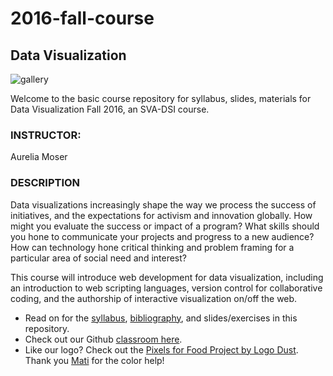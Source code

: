 # 2016-fall-course
## Data Visualization

![gallery](http://i.imgur.com/JgTstrz.png)

Welcome to the basic course repository for syllabus, slides, materials for Data Visualization Fall 2016, an SVA-DSI course.


### INSTRUCTOR:
Aurelia Moser

### DESCRIPTION

Data visualizations increasingly shape the way we process the success of initiatives, and the expectations for activism and innovation globally. How might you evaluate the success or impact of a program? What skills should you hone to communicate your projects and progress to a new audience? How can technology hone critical thinking and problem framing for a particular area of social need and interest? 

This course will introduce web development for data visualization, including an introduction to web scripting languages, version control for collaborative coding, and the authorship of interactive visualization on/off the web.

* Read on for the [syllabus](https://github.com/sva-dsi/2016-fall-course/blob/master/syllabus.md), [bibliography](https://github.com/sva-dsi/2016-fall-course/blob/master/bibliography.md), and slides/exercises in this repository.
* Check out our Github [classroom here](https://classroom.github.com/classrooms/20387575-sva-dsi-data-vis).
* Like our logo? Check out the [Pixels for Food Project by Logo Dust](http://pixels4food.com/?logodust). Thank you [Mati](http://www.innovatorsunder35.com/innovator/matias-kalwill) for the color help!